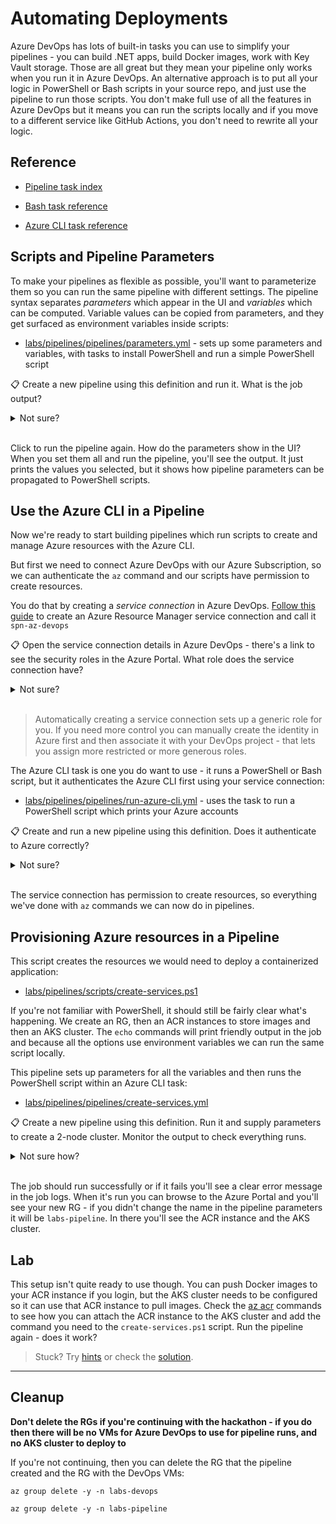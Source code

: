 # Automating Deployments

Azure DevOps has lots of built-in tasks you can use to simplify your pipelines - you can build .NET apps, build Docker images, work with Key Vault storage. Those are all great but they mean your pipeline only works when you run it in Azure DevOps. An alternative approach is to put all your logic in PowerShell or Bash scripts in your source repo, and just use the pipeline to run those scripts. You don't make full use of all the features in Azure DevOps but it means you can run the scripts locally and if you move to a different service like GitHub Actions, you don't need to rewrite all your logic.

## Reference

- [Pipeline task index](https://docs.microsoft.com/en-us/azure/devops/pipelines/tasks/?view=azure-devops)

- [Bash task reference](https://docs.microsoft.com/en-us/azure/devops/pipelines/tasks/utility/bash?view=azure-devops)

- [Azure CLI task reference](https://docs.microsoft.com/en-us/azure/devops/pipelines/tasks/deploy/azure-cli?view=azure-devops)

## Scripts and Pipeline Parameters

To make your pipelines as flexible as possible, you'll want to parameterize them so you can run the same pipeline with different settings. The pipeline syntax separates _parameters_ which appear in the UI and _variables_ which can be computed. Variable values can be copied from parameters, and they get surfaced as environment variables inside scripts:

- [labs/pipelines/pipelines/parameters.yml](./pipelines/parameters.yml) - sets up some parameters and variables, with tasks to install PowerShell and run a simple PowerShell script

📋 Create a new pipeline using this definition and run it. What is the job output?

<details>
  <summary>Not sure?</summary>

Remember new pipelines need to be created in the DevOps UI. Open the Pipelines menu and click _New pipeline_. Follow the setup to use your git repo in Azure DevOps and set the path to `labs/pipelines/pipelines/parameters.yml`.

When you first create a pipeline you can run it, but you don't see the normal UI and it will fail because all parameters are required and one of them doesn't have a default value in the YAML.

</details><br/>

Click to run the pipeline again. How do the parameters show in the UI? When you set them all and run the pipeline, you'll see the output. It just prints the values you selected, but it shows how pipeline parameters can be propagated to PowerShell scripts.


## Use the Azure CLI in a Pipeline

Now we're ready to start building pipelines which run scripts to create and manage Azure resources with the Azure CLI.

But first we need to connect Azure DevOps with our Azure Subscription, so we can authenticate the `az` command and our scripts have permission to create resources.

You do that by creating a _service connection_ in Azure DevOps. [Follow this guide](https://docs.microsoft.com/en-us/azure/devops/pipelines/library/connect-to-azure?view=azure-devops#create-an-azure-resource-manager-service-connection-using-automated-security) to create an Azure Resource Manager service connection and call it `spn-az-devops`

📋 Open the service connection details in Azure DevOps - there's a link to see the security roles in the Azure Portal. What role does the service connection have?

<details>
  <summary>Not sure?</summary>

Open _Project settings_ and then _Service connections_. Under _Azure Resource Manager_ you'll see your connection and you can click _Manage service connection roles_ to go to the Azure Portal.

You're taken to the generic roles page, which isn't very helpful. Click on _Role Assignments_ and search for `dotnetaz`. You'll see your service connection with a random name containing the project name.

It's been assigned the _Contributor_ role

</details><br/>

> Automatically creating a service connection sets up a generic role for you. If you need more control you can manually create the identity in Azure first and then associate it with your DevOps project - that lets you assign more restricted or more generous roles.

The Azure CLI task is one you do want to use - it runs a PowerShell or Bash script, but it authenticates the Azure CLI first using your service connection:

- [labs/pipelines/pipelines/run-azure-cli.yml](./pipelines/run-azure-cli.yml) - uses the task to run a PowerShell script which prints your Azure accounts 

📋 Create and run a new pipeline using this definition. Does it authenticate to Azure correctly?

<details>
  <summary>Not sure?</summary>

Create a new pipeline and set the path to `labs/pipelines/pipelines/run-azure-cli.yml`.

When the run completes you should see the list of your Azure subscriptions in the output.

</details><br/>

The service connection has permission to create resources, so everything we've done with `az` commands we can now do in pipelines.

## Provisioning Azure resources in a Pipeline

This script creates the resources we would need to deploy a containerized application:

- [labs/pipelines/scripts/create-services.ps1](./scripts/create-services.ps1)

If you're not familiar with PowerShell, it should still be fairly clear what's happening. We create an RG, then an ACR instances to store images and then an AKS cluster. The `echo` commands will print friendly output in the job and because all the options use environment variables we can run the same script locally.

This pipeline sets up parameters for all the variables and then runs the PowerShell script within an Azure CLI task:

- [labs/pipelines/pipelines/create-services.yml](./pipelines/create-services.yml)

📋 Create a new pipeline using this definition. Run it and supply parameters to create a 2-node cluster. Monitor the output to check everything runs.

<details>
  <summary>Not sure how?</summary>

Create a new pipeline and set the path to `labs/pipelines/pipelines/create-services.yml`.

When you run it you can choose a region and VM size as well as selecting the number of nodes.

</details><br/>

The job should run successfully or if it fails you'll see a clear error message in the job logs. When it's run you can browse to the Azure Portal and you'll see your new RG - if you didn't change the name in the pipeline parameters it will be `labs-pipeline`. In there you'll see the ACR instance and the AKS cluster. 

## Lab

This setup isn't quite ready to use though. You can push Docker images to your ACR instance if you login, but the AKS cluster needs to be configured so it can use that ACR instance to pull images. Check the [az acr]() commands to see how you can attach the ACR instance to the AKS cluster and add the command you need to the `create-services.ps1` script. Run the pipeline again - does it work?

> Stuck? Try [hints](hints.md) or check the [solution](solution.md).

___

## Cleanup

**Don't delete the RGs if you're continuing with the hackathon - if you do then there will be no VMs for Azure DevOps to use for pipeline runs, and no AKS cluster to deploy to**

If you're not continuing, then you can delete the RG that the pipeline created and the RG with the DevOps VMs:

```
az group delete -y -n labs-devops

az group delete -y -n labs-pipeline
```
